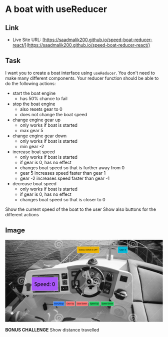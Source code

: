 # A boat with useReducer

## Link

- Live Site URL: [https://saadmalik200.github.io/speed-boat-reducer-react/](https://saadmalik200.github.io/speed-boat-reducer-react/)

## Task

I want you to create a boat interface using `useReducer`.
You don't need to make many different components.
Your reducer function should be able to do the following actions:

- start the boat engine
  - has 50% chance to fail
- stop the boat engine
  - also resets gear to 0
  - does not change the boat speed
- change engine gear up
  - only works if boat is started
  - max gear 5
- change engine gear down
  - only works if boat is started
  - min gear -2
- increase boat speed
  - only works if boat is started
  - if gear is 0, has no effect
  - changes boat speed so that is further away from 0
  - gear 5 increases speed faster than gear 1
  - gear -2 increases speed faster than gear -1
- decrease boat speed
  - only works if boat is started
  - if gear is 0, has no effect
  - changes boat speed so that is closer to 0

Show the current speed of the boat to the user
Show also buttons for the different actions

## Image

![](./src/images/Screenshot%20from%202022-10-26%2023-24-05.png)

**BONUS CHALLENGE** Show distance travelled
